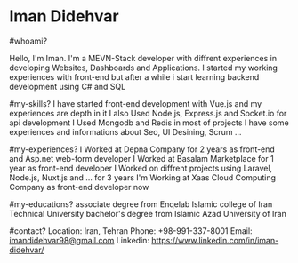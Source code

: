 <h1>Iman Didehvar</h1>

#whoami?

Hello, I'm Iman.
I'm a MEVN-Stack developer with diffrent experiences in developing Websites, Dashboards and Applications.
I started my working experiences with front-end but after a while i start learning backend development using C# and SQL

#my-skills?
I have started front-end development with Vue.js and my experiences are depth in it
I also Used Node.js, Express.js and Socket.io for api development
I Used Mongodb and Redis in most of projects
I have some experiences and informations about Seo, UI Desining, Scrum ...

#my-experiences?
I Worked at Depna Company for 2 years as front-end and Asp.net web-form developer
I Worked at Basalam Marketplace for 1 year as front-end developer 
I Worked on diffrent projects using Laravel, Node.js, Nuxt.js and ... for 3 years
I'm Working at Xaas Cloud Computing Company as front-end developer now

#my-educations?
associate degree from Enqelab Islamic college of Iran Technical University
bachelor's degree from Islamic Azad University of Iran

#contact?
Location: Iran, Tehran
Phone: +98-991-337-8001
Email: imandidehvar98@gmail.com
Linkedin: https://www.linkedin.com/in/iman-didehvar/
